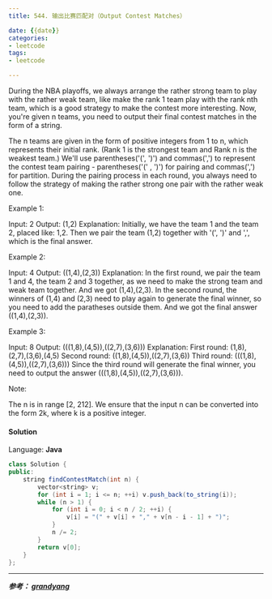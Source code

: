 ```yaml
---
title: 544. 输出比赛匹配对（Output Contest Matches）

date: {{date}}
categories:
- leetcode
tags:
- leetcode

---
```

During the NBA playoffs, we always arrange the rather strong team to play with the rather weak team, like make the rank 1 team play with the rank nth team, which is a good strategy to make the contest more interesting. Now, you're given n teams, you need to output their final contest matches in the form of a string.

The n teams are given in the form of positive integers from 1 to n, which represents their initial rank. (Rank 1 is the strongest team and Rank n is the weakest team.) We'll use parentheses('(', ')') and commas(',') to represent the contest team pairing - parentheses('(' , ')') for pairing and commas(',') for partition. During the pairing process in each round, you always need to follow the strategy of making the rather strong one pair with the rather weak one.

Example 1:

Input: 2
Output: (1,2)
Explanation: 
Initially, we have the team 1 and the team 2, placed like: 1,2.
Then we pair the team (1,2) together with '(', ')' and ',', which is the final answer.
 

Example 2:

Input: 4
Output: ((1,4),(2,3))
Explanation: 
In the first round, we pair the team 1 and 4, the team 2 and 3 together, as we need to make the strong team and weak team together.
And we got (1,4),(2,3).
In the second round, the winners of (1,4) and (2,3) need to play again to generate the final winner, so you need to add the paratheses outside them.
And we got the final answer ((1,4),(2,3)).
 

Example 3:

Input: 8
Output: (((1,8),(4,5)),((2,7),(3,6)))
Explanation: 
First round: (1,8),(2,7),(3,6),(4,5)
Second round: ((1,8),(4,5)),((2,7),(3,6))
Third round: (((1,8),(4,5)),((2,7),(3,6)))
Since the third round will generate the final winner, you need to output the answer (((1,8),(4,5)),((2,7),(3,6))).
 

Note:

The n is in range [2, 212].
We ensure that the input n can be converted into the form 2k, where k is a positive integer.


#### Solution

Language: **Java**

```java
class Solution {
public:
    string findContestMatch(int n) {
        vector<string> v;
        for (int i = 1; i <= n; ++i) v.push_back(to_string(i));
        while (n > 1) {
            for (int i = 0; i < n / 2; ++i) {
                v[i] = "(" + v[i] + "," + v[n - i - 1] + ")";
            }
            n /= 2;
        }
        return v[0];
    }
};
```


---
***参考：
[grandyang](https://www.cnblogs.com/grandyang/p/6828353.html)***
